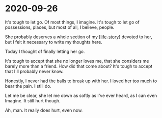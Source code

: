 ---
---

# 2020-09-26

It's tough to let go. Of most things, I imagine. It's tough to let go of possessions, places, but most of all, I believe, people.

She probably deserves a whole section of my [[life-story]] devoted to her, but I felt it necessary to write my thoughts here.

Today I thought of finally letting her go.

It's tough to accept that she no longer loves me, that she considers me barely more than a friend. How did that come about? It's tough to accept that I'll probably never know.

Honestly, I never had the balls to break up with her. I loved her too much to bear the pain. I still do.

Let me be clear, she let me down as softly as I've ever heard, as I can even Imagine. It still hurt though.

Ah, man. It really does hurt, even now.

[//begin]: # "Autogenerated link references for markdown compatibility"
[life-story]: ../life-story "Life Story"
[//end]: # "Autogenerated link references"